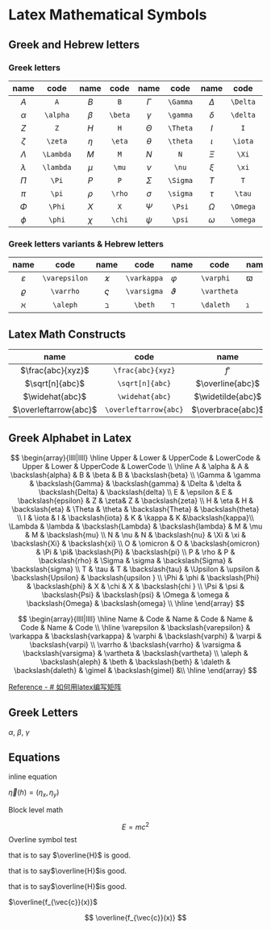 # Latex Mathematical Symbols

## Greek and Hebrew letters

### Greek letters

| name | code | name | code | name | code | name | code | name | code |
| :-: | :-: | :-: | :-: | :-: | :-: | :-: | :-: | :-: | :-: |
| $A$ | `A` | $B$ | `B` | $\Gamma$ | `\Gamma` | $\Delta$ | `\Delta` | $E$ | `E` |
| $\alpha$ | `\alpha` | $\beta$ | `\beta` | $\gamma$ | `\gamma` | $\delta$ | `\delta` | $\epsilon$ | `\epsilon` |
| $Z$ | `Z` | $H$ | `H` | $\Theta$ | `\Theta` | $I$ | `I` | $K$ | `K` |
| $\zeta$ | `\zeta` | $\eta$ | `\eta` | $\theta$ | `\theta` | $\iota$ | `\iota` | $\kappa$ | `\kappa` |
| $\Lambda$ | `\Lambda` | $M$ | `M` | $N$ | `N` | $\Xi$ | `\Xi` | $O$ | `O` |
| $\lambda$ | `\lambda` | $\mu$ | `\mu` | $\nu$ | `\nu` | $\xi$ | `\xi` | $\omicron$ | `\omicron` |
| $\Pi$ | `\Pi` | $P$ | `P` | $\Sigma$ | `\Sigma` | $T$ | `T` | $\Upsilon$ | `\Upsilon` |
| $\pi$ | `\pi` | $\rho$ | `\rho` | $\sigma$ | `\sigma` | $\tau$ | `\tau` | $\upsilon$ | `\upsilon` |
| $\Phi$ | `\Phi` | $X$ | `X` | $\Psi$ | `\Psi` | $\Omega$ | `\Omega` |  |  |
| $\phi$ | `\phi` | $\chi$ | `\chi` | $\psi$ | `\psi` | $\omega$ | `\omega` |  |  |

### Greek letters variants & Hebrew letters

|name|code|name|code|name|code|name|code|
|:-:|:-:|:-:|:-:|---|---|---|---|
|$\varepsilon$ |`\varepsilon`|$\varkappa$|`\varkappa`|$\varphi$|`\varphi`|$\varpi$|`\varpi`|
|$\varrho$|`\varrho`|$\varsigma$|`\varsigma`|$\vartheta$|`\vartheta`|  |   |
|$\aleph$ |`\aleph`|$\beth$|`\beth`|$\daleth$|`\daleth`|$\gimel$|`\gimel`|


## Latex Math Constructs


|name |code|name|code|name|code|
|:-:|:-:|:-:|---|---|---|
|$\frac{abc}{xyz}$|`\frac{abc}{xyz}`|$f'$|`f'`, `f^{\prime}`|$\sqrt{abc}$|`\sqrt{abc}`|
|$\sqrt[n]{abc}$|`\sqrt[n]{abc}`|$\overline{abc}$|`\overline{abc}`|$\underline{abc}$|`\underline{abc}`|
|$\widehat{abc}$ |`\widehat{abc}`|$\widetilde{abc}$|`\widetilde{abc}`|$\overrightarrow{abc}$|`\overrightarrow{abc}`|
|$\overleftarrow{abc}$|`\overleftarrow{abc}`|$\overbrace{abc}$|`\overbrace{abc}`|$\underbrace{abc}$|`\underbrace{abc}`|



## Greek Alphabet in Latex

$$
\begin{array}{llll|llll}
\hline
Upper & Lower & UpperCode & LowerCode &
Upper & Lower & UpperCode & LowerCode \\
\hline
A & \alpha & A & \backslash{alpha} &
B & \beta & B & \backslash{beta} \\
\Gamma & \gamma & \backslash{Gamma} & \backslash{gamma} &
\Delta & \delta & \backslash{Delta} & \backslash{delta} \\
E & \epsilon & E & \backslash{epsilon} &
Z & \zeta& Z & \backslash{zeta} \\
H & \eta & H & \backslash{eta} &
\Theta & \theta & \backslash{Theta} & \backslash{theta} \\
I & \iota & I & \backslash{iota} &
K & \kappa & K &\backslash{kappa}\\
\Lambda & \lambda & \backslash{Lambda} & \backslash{lambda} &
M & \mu & M & \backslash{mu} \\
N & \nu & N & \backslash{nu} &
\Xi & \xi & \backslash{Xi} & \backslash{xi} \\
O & \omicron & O & \backslash{omicron} &
\Pi & \pi&  \backslash{Pi} & \backslash{pi} \\
P & \rho & P & \backslash{rho} &
\Sigma & \sigma &  \backslash{Sigma} & \backslash{sigma} \\
T & \tau & T & \backslash{tau} &
\Upsilon & \upsilon &  \backslash{Upsilon} & \backslash{upsilon } \\
\Phi & \phi & \backslash{Phi} & \backslash{phi} &
X & \chi &  X & \backslash{chi } \\
\Psi & \psi & \backslash{Psi} & \backslash{psi} &
\Omega & \omega &   \backslash{Omega} & \backslash{omega} \\
\hline
\end{array}
$$

$$
\begin{array}{llll|llll}
\hline
Name & Code & Name & Code & Name & Code & Name & Code \\
\hline
\varepsilon & \backslash{varepsilon} & \varkappa & \backslash{varkappa} &
\varphi & \backslash{varphi} & \varpi & \backslash{varpi} \\
\varrho & \backslash{varrho} & \varsigma & \backslash{varsigma} &
\vartheta & \backslash{vartheta} \\
\aleph & \backslash{aleph} & \beth & \backslash{beth} &
\daleth & \backslash{daleth} & \gimel & \backslash{gimel} &\\
\hline
\end{array}
$$

[Reference - # 如何用latex编写矩阵](https://zhuanlan.zhihu.com/p/266267223)


## Greek Letters

$\alpha$, $\beta$, $\gamma$

## Equations

inline equation

$\vec{\eta}(h) = ({\eta}_x, {\eta}_y)$

Block level math

$$
E = mc^2
$$
Overline symbol test

that is to say $\overline{H}$ is good.

that is to say$\overline{H}$is good.

that is to say$\overline{H}$is good.


$\overline{f_{\vec{c}}(x)}$


$$
\overline{f_{\vec{c}}(x)}
$$



